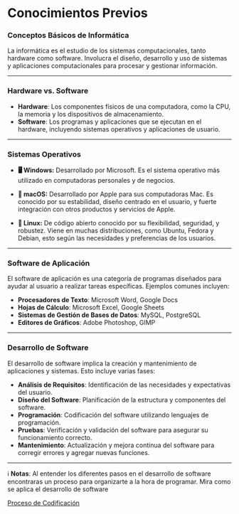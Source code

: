 # Conocimientos Previos

### Conceptos Básicos de Informática

La informática es el estudio de los sistemas computacionales, tanto hardware como software. Involucra el diseño, desarrollo y uso de sistemas y aplicaciones computacionales para procesar y gestionar información.

---
### Hardware vs. Software
- **Hardware**: Los componentes físicos de una computadora, como la CPU, la memoria y los dispositivos de almacenamiento.
- **Software**: Los programas y aplicaciones que se ejecutan en el hardware, incluyendo sistemas operativos y aplicaciones de usuario.

---
### Sistemas Operativos

- **🖥️ Windows:** Desarrollado por Microsoft. Es el sistema operativo más utilizado en computadoras personales y de negocios.

- **🍎 macOS:** Desarrollado por Apple para sus computadoras Mac. Es conocido por su estabilidad, diseño centrado en el usuario, y fuerte integración con otros productos y servicios de Apple.

- **🐧 Linux:** De código abierto conocido por su flexibilidad, seguridad, y robustez. Viene en muchas distribuciones, como Ubuntu, Fedora y Debian, esto según las necesidades y preferencias de los usuarios.

---
### Software de Aplicación

El software de aplicación es una categoría de programas diseñados para ayudar al usuario a realizar tareas específicas. Ejemplos comunes incluyen:

- **Procesadores de Texto**: Microsoft Word, Google Docs
- **Hojas de Cálculo**: Microsoft Excel, Google Sheets
- **Sistemas de Gestión de Bases de Datos**: MySQL, PostgreSQL
- **Editores de Gráficos**: Adobe Photoshop, GIMP

---
### Desarrollo de Software

El desarrollo de software implica la creación y mantenimiento de aplicaciones y sistemas. Esto incluye varias fases:

- **Análisis de Requisitos**: Identificación de las necesidades y expectativas del usuario.
- **Diseño del Software**: Planificación de la estructura y componentes del software.
- **Programación**: Codificación del software utilizando lenguajes de programación.
- **Pruebas**: Verificación y validación del software para asegurar su funcionamiento correcto.
- **Mantenimiento**: Actualización y mejora continua del software para corregir errores y agregar nuevas funciones.

---

ℹ️ **Notas**: Al entender los diferentes pasos en el desarrollo de software encontraras un proceso para organizarte a la hora de programar. Mira como se aplica el desarrollo de software

[Proceso de Codificación](../Teoria/Proceso%20de%20Codificación.md)